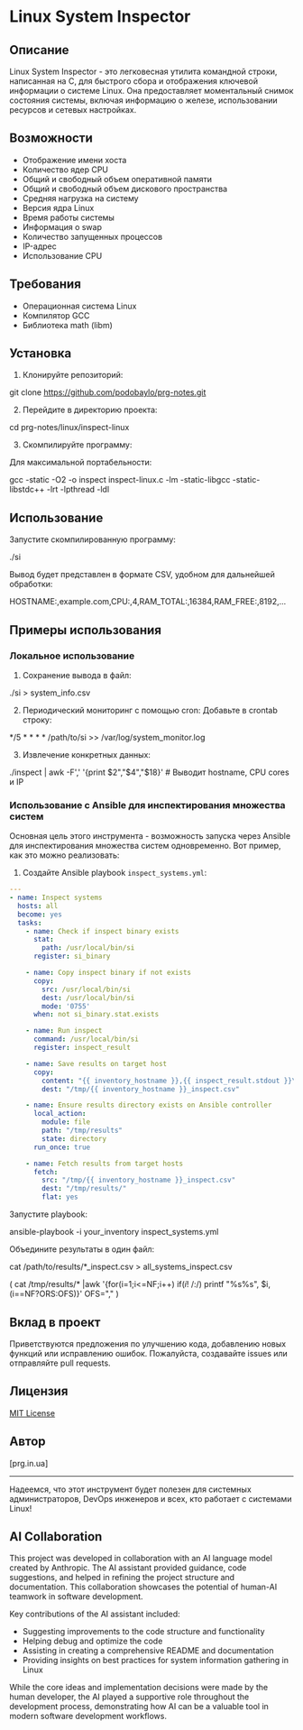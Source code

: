 # Linux System Inspector

## Описание

Linux System Inspector - это легковесная утилита командной строки, написанная на C, для быстрого сбора и отображения ключевой информации о системе Linux. Она предоставляет моментальный снимок состояния системы, включая информацию о железе, использовании ресурсов и сетевых настройках.

## Возможности

- Отображение имени хоста
- Количество ядер CPU
- Общий и свободный объем оперативной памяти
- Общий и свободный объем дискового пространства
- Средняя нагрузка на систему
- Версия ядра Linux
- Время работы системы
- Информация о swap
- Количество запущенных процессов
- IP-адрес
- Использование CPU

## Требования

- Операционная система Linux
- Компилятор GCC
- Библиотека math (libm)

## Установка

1. Клонируйте репозиторий:

git clone https://github.com/podobaylo/prg-notes.git

2. Перейдите в директорию проекта:

cd prg-notes/linux/inspect-linux

3. Скомпилируйте программу:

Для максимальной портабельности: 

gcc -static -O2 -o inspect inspect-linux.c -lm -static-libgcc -static-libstdc++ -lrt -lpthread -ldl

## Использование

Запустите скомпилированную программу:


./si


Вывод будет представлен в формате CSV, удобном для дальнейшей обработки:


HOSTNAME:,example.com,CPU:,4,RAM_TOTAL:,16384,RAM_FREE:,8192,...


## Примеры использования

### Локальное использование

1. Сохранение вывода в файл:

./si > system_info.csv

2. Периодический мониторинг с помощью cron:
Добавьте в crontab строку:

*/5 * * * * /path/to/si >> /var/log/system_monitor.log

3. Извлечение конкретных данных:

./inspect | awk -F',' '{print $2","$4","$18}' # Выводит hostname, CPU cores и IP

### Использование с Ansible для инспектирования множества систем

Основная цель этого инструмента - возможность запуска через Ansible для инспектирования множества систем одновременно. Вот пример, как это можно реализовать:

1. Создайте Ansible playbook `inspect_systems.yml`:

```yaml
---
- name: Inspect systems
  hosts: all
  become: yes
  tasks:
    - name: Check if inspect binary exists
      stat:
        path: /usr/local/bin/si
      register: si_binary

    - name: Copy inspect binary if not exists
      copy:
        src: /usr/local/bin/si
        dest: /usr/local/bin/si
        mode: '0755'
      when: not si_binary.stat.exists

    - name: Run inspect
      command: /usr/local/bin/si
      register: inspect_result

    - name: Save results on target host
      copy:
        content: "{{ inventory_hostname }},{{ inspect_result.stdout }}\n"
        dest: "/tmp/{{ inventory_hostname }}_inspect.csv"

    - name: Ensure results directory exists on Ansible controller
      local_action:
        module: file
        path: "/tmp/results"
        state: directory
      run_once: true

    - name: Fetch results from target hosts
      fetch:
        src: "/tmp/{{ inventory_hostname }}_inspect.csv"
        dest: "/tmp/results/"
        flat: yes


```

Запустите playbook:

ansible-playbook -i your_inventory inspect_systems.yml

Объедините результаты в один файл:

cat /path/to/results/*_inspect.csv > all_systems_inspect.csv

( cat /tmp/results/* |awk '{for(i=1;i<=NF;i++) if($i !~ /:$/) printf "%s%s", $i, (i==NF?ORS:OFS)}' OFS=","  )

## Вклад в проект

Приветствуются предложения по улучшению кода, добавлению новых функций или исправлению ошибок. Пожалуйста, создавайте issues или отправляйте pull requests.

## Лицензия

[MIT License](https://opensource.org/licenses/MIT)

## Автор

[prg.in.ua]

---

Надеемся, что этот инструмент будет полезен для системных администраторов, DevOps инженеров и всех, кто работает с системами Linux!

## AI Collaboration

This project was developed in collaboration with an AI language model created by Anthropic. The AI assistant provided guidance, code suggestions, and helped in refining the project structure and documentation. This collaboration showcases the potential of human-AI teamwork in software development.

Key contributions of the AI assistant included:
- Suggesting improvements to the code structure and functionality
- Helping debug and optimize the code
- Assisting in creating a comprehensive README and documentation
- Providing insights on best practices for system information gathering in Linux

While the core ideas and implementation decisions were made by the human developer, the AI played a supportive role throughout the development process, demonstrating how AI can be a valuable tool in modern software development workflows.
